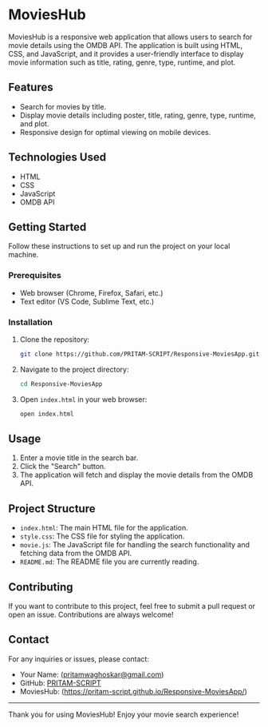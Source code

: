 # MoviesHub

MoviesHub is a responsive web application that allows users to search for movie details using the OMDB API. The application is built using HTML, CSS, and JavaScript, and it provides a user-friendly interface to display movie information such as title, rating, genre, type, runtime, and plot.

## Features

- Search for movies by title.
- Display movie details including poster, title, rating, genre, type, runtime, and plot.
- Responsive design for optimal viewing on mobile devices.

## Technologies Used

- HTML
- CSS
- JavaScript
- OMDB API

## Getting Started

Follow these instructions to set up and run the project on your local machine.

### Prerequisites

- Web browser (Chrome, Firefox, Safari, etc.)
- Text editor (VS Code, Sublime Text, etc.)

### Installation

1. Clone the repository:
   ```bash
   git clone https://github.com/PRITAM-SCRIPT/Responsive-MoviesApp.git
   ```

2. Navigate to the project directory:
   ```bash
   cd Responsive-MoviesApp
   ```

3. Open `index.html` in your web browser:
   ```bash
   open index.html
   ```

## Usage

1. Enter a movie title in the search bar.
2. Click the "Search" button.
3. The application will fetch and display the movie details from the OMDB API.

## Project Structure

- `index.html`: The main HTML file for the application.
- `style.css`: The CSS file for styling the application.
- `movie.js`: The JavaScript file for handling the search functionality and fetching data from the OMDB API.
- `README.md`: The README file you are currently reading.


## Contributing

If you want to contribute to this project, feel free to submit a pull request or open an issue. Contributions are always welcome!

## Contact

For any inquiries or issues, please contact:
- Your Name: (pritamwaghoskar@gmail.com)
- GitHub: [PRITAM-SCRIPT](https://github.com/PRITAM-SCRIPT)
- MoviesHub: (https://pritam-script.github.io/Responsive-MoviesApp/)

---

Thank you for using MoviesHub! Enjoy your movie search experience!
